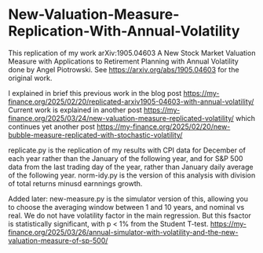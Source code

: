 # New-Valuation-Measure-Replication-With-Annual-Volatility
This replication of my work arXiv:1905.04603 A New Stock Market Valuation Measure with Applications to Retirement Planning with Annual Volatility done by Angel Piotrowski. See https://arxiv.org/abs/1905.04603 for the original work. 

I explained in brief this previous work in the blog post https://my-finance.org/2025/02/20/replicated-arxiv1905-04603-with-annual-volatility/ Current work is explained in another post https://my-finance.org/2025/03/24/new-valuation-measure-replicated-volatility/ which continues yet another post https://my-finance.org/2025/02/20/new-bubble-measure-replicated-with-stochastic-volatility/

replicate.py is the replication of my results with CPI data for December of each year rather than the January of the following year, and for S&P 500 data from the last trading day of the year, rather than January daily average of the following year. norm-idy.py is the version of this analysis with division of total returns minusd earnnings growth.

Added later: new-measure.py is the simulator version of this, allowing you to choose the averaging window between 1 and 10 years, and nominal vs real. We do not have volatility factor in the main regression. But this fsactor is statistically significant, with p < 1% from the Student T-test. https://my-finance.org/2025/03/26/annual-simulator-with-volatility-and-the-new-valuation-measure-of-sp-500/
